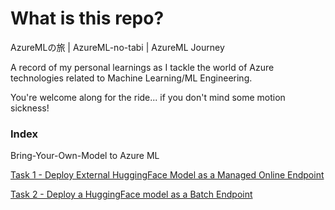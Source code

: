 # What is this repo?

AzureMLの旅 | AzureML-no-tabi | AzureML Journey

A record of my personal learnings as I tackle the world of Azure technologies related to Machine Learning/ML Engineering.

You're welcome along for the ride... if you don't mind some motion sickness!

### Index

Bring-Your-Own-Model to Azure ML

[Task 1 - Deploy External HuggingFace Model as a Managed Online Endpoint](./1.deploy-ext-hf-model/README.md)

[Task 2 - Deploy a HuggingFace model as a Batch Endpoint](./2.deploy-batch-hf-model/README.md)

